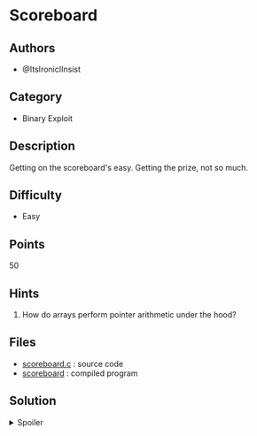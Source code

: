 # Scoreboard

## Authors
- @ItsIronicIInsist

## Category
- Binary Exploit

## Description
Getting on the scoreboard's easy. Getting the prize, not so much.

## Difficulty
- Easy

## Points
50

## Hints
1. How do arrays perform pointer arithmetic under the hood?

## Files
- [scoreboard.c](./_ctfd/files/scoreboard.c) : source code
- [scoreboard](./_ctfd/files/scoreboard) : compiled program

## Solution
<details>
<summary>Spoiler</summary>

### Idea
An underflow in view_user allows a user to read the flag as a MESSAGE 

### Walkthrough
1. view_user uses a signed index for the array
2. flag is 'inconspicuously' read into a global variable, scoreboard is also a global variable. Through a debugger/decompiler, it can be seen that flag lies above scoreboard in memory
3. Can use negative indexes to treat memory before the scoreboard as fake 'users'. An index of -2 has the flag treated as the MESSAGE field of a user


### Flag
`BEGINNER{p0int3r_ar1thm3tics_s1mple}`
</details>
